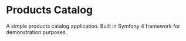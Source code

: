 # Products Catalog
A simple products catalog application. Built in Symfony 4 framework for demonstration purposes.